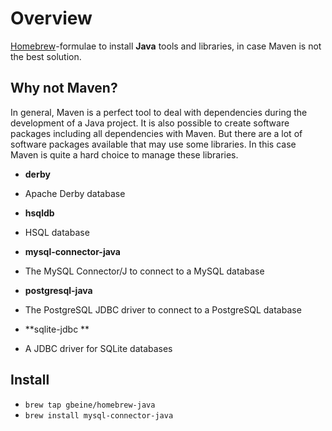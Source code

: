 # Overview #

[Homebrew](http://brew.sh)-formulae to install **Java** tools and libraries, in case Maven is not the best solution.


## Why not Maven? ##

In general, Maven is a perfect tool to deal with dependencies during the development of a Java project.
It is also possible to create software packages including all dependencies with Maven.
But there are a lot of software packages available that may use some libraries.
In this case Maven is quite a hard choice to manage these libraries.

* **derby**
 - Apache Derby database
* **hsqldb**
 - HSQL database
* **mysql-connector-java**
 - The MySQL Connector/J to connect to a MySQL database
* **postgresql-java**
 - The PostgreSQL JDBC driver to connect to a PostgreSQL database
* **sqlite-jdbc **
 - A JDBC driver for SQLite databases

## Install ##

* `brew tap gbeine/homebrew-java`
* `brew install mysql-connector-java`

